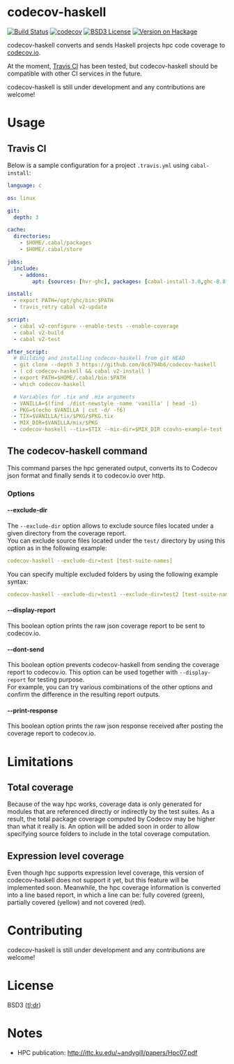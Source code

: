 codecov-haskell
===============

[![Build
Status](http://img.shields.io/travis/8c6794b6/codecov-haskell/master.svg?logo=travis)](https://travis-ci.org/8c6794b6/codecov-haskell)
[![codecov](https://codecov.io/gh/8c6794b6/codecov-haskell/branch/master/graph/badge.svg)](https://codecov.io/gh/8c6794b6/codecov-haskell)
[![BSD3
License](http://img.shields.io/badge/license-BSD3-brightgreen.svg)](https://tldrlegal.com/license/bsd-3-clause-license-%28revised%29)
[![Version on
Hackage](http://img.shields.io/hackage/v/codecov-haskell.svg)](http://hackage.haskell.org/package/codecov-haskell)

codecov-haskell converts and sends Haskell projects hpc code coverage
to [codecov.io](http://codecov.io/).

At the moment, [Travis CI](https://travis-ci.org) has been tested, but
codecov-haskell should be compatible with other CI services in the
future.

<!-- At the moment, [Travis CI](https://travis-ci.org), [Circle -->
<!-- CI](https://circleci.com) and [Jenkins CI](https://jenkins-ci.org) -->
<!-- have been tested, but codecov-haskell should be compatible with other -->
<!-- CI services in the near future. -->

codecov-haskell is still under development and any contributions are welcome!

# Usage

## Travis CI

Below is a sample configuration for a project `.travis.yml` using
`cabal-install`:

```yaml
language: c

os: linux

git:
  depth: 3

cache:
  directories:
    - $HOME/.cabal/packages
    - $HOME/.cabal/store

jobs:
  include:
    - addons:
        apt: {sources: [hvr-ghc], packages: [cabal-install-3.0,ghc-8.8.2]}

install:
  - export PATH=/opt/ghc/bin:$PATH
  - travis_retry cabal v2-update

script:
  - cabal v2-configure --enable-tests --enable-coverage
  - cabal v2-build
  - cabal v2-test

after_script:
  # Building and installing codecov-haskell from git HEAD
  - git clone --depth 3 https://github.com/8c6794b6/codecov-haskell
  - ( cd codecov-haskell && cabal v2-install )
  - export PATH=$HOME/.cabal/bin:$PATH
  - which codecov-haskell

  # Variables for .tix and .mix arguments
  - VANILLA=$(find ./dist-newstyle -name 'vanilla' | head -1)
  - PKG=$(echo $VANILLA | cut -d/ -f6)
  - TIX=$VANILLA/tix/$PKG/$PKG.tix
  - MIX_DIR=$VANILLA/mix/$PKG
  - codecov-haskell --tix=$TIX --mix-dir=$MIX_DIR ccovhs-example-test
```

<!-- If your build fails during the test phase with an error message -->
<!-- starting by "hpc:", just replace the `cabal test` command by -->
<!-- `run-cabal-test`, as in the following example: -->

<!-- ```yaml -->
<!-- before_install: -->
<!--   - cabal install codecov-haskell -->
<!-- script: -->
<!--   - cabal configure --enable-tests --enable-library-coverage && cabal build -->
<!--   - run-cabal-test [options] [cabal-test-options] -->
<!-- after_script: -->
<!--   - codecov-haskell [options] [test-suite-names] -->
<!-- ``` -->

<!-- This will prevent the build to fail because of hpc related reasons, -->
<!-- which are usually not fatal and should not affect the coverage -->
<!-- data. Details are available in the next section. -->

<!-- You may also experience some issues related to your project -->
<!-- dependencies, which can be solved by using the -->
<!-- `--avoid-reinstalls`/`--force-reinstalls` flags.</br> Another way to -->
<!-- solve problems related dependencies is to install codecov-haskell in a -->
<!-- sandbox, as in the example below: -->

<!-- ```yaml -->
<!-- after_script: -->
<!--   - cabal sandbox init && cabal install codecov-haskell -->
<!--   - .cabal-sandbox/bin/codecov-haskell [options] [test-suite-names] -->
<!-- ``` -->

<!-- ## Circle CI -->

<!-- In your test section of your `circle.yml` add the following: -->
<!-- ```yaml -->
<!-- test: -->
<!--   pre: -->
<!--     - cabal install codecov-haskell -->
<!--     - cabal configure --enable-tests --enable-library-coverage -->
<!--     - cabal build -->
<!--   override: -->
<!--     - cabal test -->
<!--   post: -->
<!--     - codecov-haskell [options] [test-suite-names] -->
<!-- ``` -->

<!-- If your build fails during the test phase with an error message -->
<!-- starting by "hpc:", just replace the `cabal test` command by -->
<!-- `run-cabal-test`, as in the following example: -->

<!-- ```yaml -->
<!-- test: -->
<!--   pre: -->
<!--     - cabal install codecov-haskell -->
<!--     - cabal configure --enable-tests --enable-library-coverage -->
<!--     - cabal build -->
<!--   override: -->
<!--     - run-cabal-test -->
<!--   post: -->
<!--     - codecov-haskell [options] [test-suite-names] -->
<!-- ``` -->

<!-- ## Jenkins CI -->

<!-- In your build script add the following commands: -->

<!-- ```bash -->
<!-- cabal install codecov-haskell -->
<!-- cabal configure --enable-tests --enable-library-coverage && cabal build && cabal test -->
<!-- codecov-haskell [options] [test-suite-names] -->
<!-- ``` -->

<!-- If your build fails during the test phase with an error message -->
<!-- starting by "hpc:", just replace the `cabal test` command by -->
<!-- `run-cabal-test`, as in the following example: -->

<!-- ```bash -->
<!-- cabal install codecov-haskell -->
<!-- cabal configure --enable-tests --enable-library-coverage && cabal build -->
<!-- run-cabal-test [options] [cabal-test-options] -->
<!-- codecov-haskell [options] [test-suite-names] -->
<!-- ``` -->

<!-- ## The run-cabal-test command -->

<!-- Under certain conditions related to the project structure and the -->
<!-- version of hpc, `cabal test` may output an error message and exit with -->
<!-- the error code `1`, which would result in a build failure.<br/> -->

<!-- To prevent this from happening, codecov-haskell provides the -->
<!-- `run-cabal-test` command which runs `cabal test` and returns with `0` -->
<!-- if the following regular expression never matches any line of the -->
<!-- output: -->

<!-- ```perl -->
<!-- /^Test suite .*: FAIL$/ -->
<!-- ``` -->

<!-- Below are some of the conditions under which you will likely need to -->
<!-- use `run-cabal-test`: -->

<!-- - when using GHC 7.6 (hpc 0.6 known issue) -->
<!-- - when using GHC 7.8 with multiple test suites covering the same module(s) -->

<!-- ### Options -->

<!-- The `--cabal-name` option can be used to specify a custom executable -->
<!-- name instead of the default `cabal` when calling `cabal test`.<br/> -->
<!-- Below is an example which can be useful for projects with a Travis -->
<!-- configuration based on -->
<!-- [multi-ghc-travis](https://github.com/hvr/multi-ghc-travis): -->

<!-- ```yaml -->
<!-- run-cabal-test --cabal-name=cabal-1.20 -->
<!-- ``` -->

## The codecov-haskell command

This command parses the hpc generated output, converts its to Codecov
json format and finally sends it to codecov.io over http.<br/>

<!-- Multiple test suites can be specified, in which case the coverage -->
<!-- report will be made of the merged coverage data generated by the -->
<!-- specified test suites.<br/> For example, if your test suite are named -->
<!-- `test1` and `test2`, use the command as follows: -->

<!-- ```yaml -->
<!-- codecov-haskell test1 test2 -->
<!-- ``` -->

### Options

#### --exclude-dir

The `--exclude-dir` option allows to exclude source files located under a given directory from the coverage report.<br/>
You can exclude source files located under the `test/` directory by using this option as in the following example:

```yaml
codecov-haskell --exclude-dir=test [test-suite-names]
```

You can specify multiple excluded folders by using the following example syntax:

```yaml
codecov-haskell --exclude-dir=test1 --exclude-dir=test2 [test-suite-names]
```

#### --display-report

This boolean option prints the raw json coverage report to be sent to
codecov.io.

#### --dont-send

This boolean option prevents codecov-haskell from sending the coverage
report to codecov.io.  This option can be used together with
`--display-report` for testing purpose.<br/> For example, you can try
various combinations of the other options and confirm the difference
in the resulting report outputs.

#### --print-response

This boolean option prints the raw json response received after
posting the coverage report to codecov.io.

# Limitations

## Total coverage

Because of the way hpc works, coverage data is only generated for
modules that are referenced directly or indirectly by the test suites.
As a result, the total package coverage computed by Codecov may be
higher than what it really is.  An option will be added soon in order
to allow specifying source folders to include in the total coverage
computation.

## Expression level coverage

Even though hpc supports expression level coverage, this version of
codecov-haskell does not support it yet, but this feature will be
implemented soon.  Meanwhile, the hpc coverage information is
converted into a line based report, in which a line can be: fully
covered (green), partially covered (yellow) and not covered (red).

# Contributing

codecov-haskell is still under development and any contributions are welcome!

# License

BSD3 ([tl;dr](https://tldrlegal.com/license/bsd-3-clause-license-(revised)))

# Notes

- HPC publication: http://ittc.ku.edu/~andygill/papers/Hpc07.pdf
